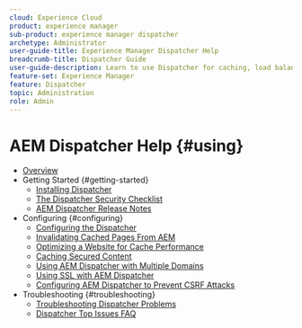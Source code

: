 ```yaml
---
cloud: Experience Cloud
product: experience manager
sub-product: experience manager dispatcher
archetype: Administrator
user-guide-title: Experience Manager Dispatcher Help
breadcrumb-title: Dispatcher Guide
user-guide-description: Learn to use Dispatcher for caching, load balancing, and improving security for your AEM server.
feature-set: Experience Manager
feature: Dispatcher
topic: Administration
role: Admin
---
```


# AEM Dispatcher Help {#using}

+ [Overview](dispatcher.md)
+ Getting Started {#getting-started}
  + [Installing Dispatcher](dispatcher-install.md)
  + [The Dispatcher Security Checklist](security-checklist.md)
  + [AEM Dispatcher Release Notes](release-notes.md)
+ Configuring {#configuring}
  + [Configuring the Dispatcher](dispatcher-configuration.md)
  + [Invalidating Cached Pages From AEM](page-invalidate.md)
  + [Optimizing a Website for Cache Performance](https://experienceleague.adobe.com/en/docs/experience-manager-65/content/implementing/deploying/configuring/configuring-performance)
  + [Caching Secured Content](permissions-cache.md)
  + [Using AEM Dispatcher with Multiple Domains ](dispatcher-domains.md)
  + [Using SSL with AEM Dispatcher](dispatcher-ssl.md)
  + [Configuring AEM Dispatcher to Prevent CSRF Attacks](configuring-dispatcher-to-prevent-csrf.md)
+ Troubleshooting {#troubleshooting}
  + [Troubleshooting Dispatcher Problems](dispatcher-troubleshooting.md)
  + [Dispatcher Top Issues FAQ](dispatcher-faq.md)

